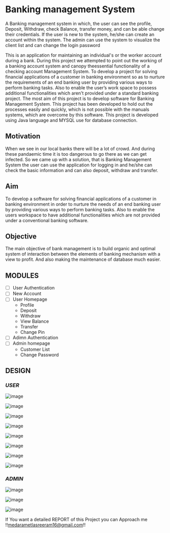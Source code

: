 # Banking management System 
 A Banking management system in which, the user can see the profile, Deposit, Withdraw, check Balance, transfer money, and can be able change their credentials. If the user is new to the system, he/she can create an account within the system. The admin can use the system to visualize the client list and can change the login password

This is an application for maintaining an individual's or the worker account during a bank. During this project we attempted to point out the working of a banking account system and canopy theessential functionality of a checking account Management System. To develop a project for solving financial applications of a customer in banking environment so as to nurture the requirements of an end banking user by providing various ways to perform banking tasks. Also to enable the user’s work space to possess additional functionalities which aren't provided under a standard banking project. The most aim of this project is to develop software for Banking Management System. This project has been developed to hold out the processes easily and quickly, which is not possible with the manuals systems, which are overcome by this software. This project is developed using Java language and MYSQL use for database connection. 

## Motivation
When we see in our local banks there will be a lot of crowd. And during these pandaemic time it is too dangerous to go there as we can get infected. So we came up with a solution, that is Banking Management System the user can use the application for logging in and he/she can check the basic information and can also deposit, withdraw and transfer.

## Aim
To develop a software for solving financial applications of a customer in banking environment in order to nurture the needs of an end banking user by providing various ways to perform banking tasks. Also to enable the users workspace to have additional functionalities which are not provided under a conventional banking software.

## Objective
The main objective of bank management is to build organic and optimal system of interaction between the elements of banking mechanism with a view to profit. And also making the maintenance of database much easier.

## MODULES
- [ ] User Authentication
- [ ] New Account
- [ ] User Homepage
    * Profile
    * Deposit
    * Withdraw
    * View Balance
    * Transfer
    * Change Pin
 - [ ] Adimn Authentication
 - [ ] Admin homepage
    * Customer List
    * Change Password
    

## DESIGN

### *USER*

![image](https://user-images.githubusercontent.com/59334770/211003619-320d9cd1-c3d3-4e6a-94f8-5981bec6e460.png)

![image](https://user-images.githubusercontent.com/59334770/211004570-efda1171-db8f-4900-9887-e5be266b114e.png)

![image](https://user-images.githubusercontent.com/59334770/211004620-91d67edf-84cf-4c2e-9a87-ffb8c9379e13.png)

![image](https://user-images.githubusercontent.com/59334770/211004672-71dc90f8-ab74-4a47-99a8-6ebbbf5cadfa.png)

![image](https://user-images.githubusercontent.com/59334770/211004694-50a3005e-2847-4f1b-ba63-7b5bdf6e627e.png)

![image](https://user-images.githubusercontent.com/59334770/211004725-f2e5a946-bd9b-4bdf-981c-1b5d643f1df3.png)

![image](https://user-images.githubusercontent.com/59334770/211004754-00591237-6884-41e0-8763-bd193cd8509a.png)

![image](https://user-images.githubusercontent.com/59334770/211004776-86393a65-0304-4bf6-86d8-719b24858e1d.png)

### *ADMIN*

![image](https://user-images.githubusercontent.com/59334770/211004838-bb8f1024-462e-481f-a470-8d0e66f9e7c5.png)

![image](https://user-images.githubusercontent.com/59334770/211004872-b81ac055-98b3-4080-9bf6-4339de74b803.png)

![image](https://user-images.githubusercontent.com/59334770/211004888-1047c154-98c4-49d6-aa0b-0a0f51949565.png)


If You want a detailed REPORT of this Project you can Approach me !!medarametlasreeram16@gmail.com!!


